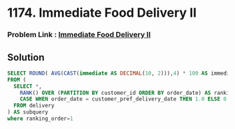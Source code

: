 # 1174. Immediate Food Delivery II
### Problem Link :  [Immediate Food Delivery II](https://leetcode.com/problems/immediate-food-delivery-ii/description/?envType=study-plan-v2&envId=top-sql-50)
## Solution 
```sql
SELECT ROUND( AVG(CAST(immediate AS DECIMAL(10, 2))),4) * 100 AS immediate_percentage
FROM (
  SELECT *,
    RANK() OVER (PARTITION BY customer_id ORDER BY order_date) AS ranking_order,
    CASE WHEN order_date = customer_pref_delivery_date THEN 1.0 ELSE 0 END AS immediate
  FROM delivery
) AS subquery
where ranking_order=1

